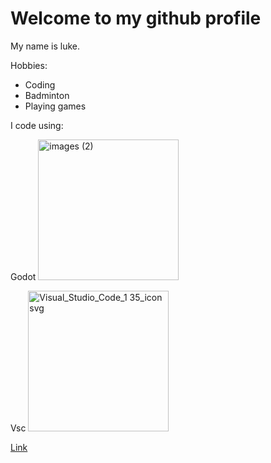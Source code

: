 <H1>Welcome to my github profile</H1>

<p> My name is luke.</p>

<p>Hobbies: </p>
<ul>
  <li>Coding</li>
  <li>Badminton</li>
  <li>Playing games</li>
</ul>


<p>I code using:</p>
<p>Godot <img width="225" height="225" alt="images (2)" src="https://github.com/user-attachments/assets/674cf24a-6aee-4d29-b974-b94e5913a6f8" />
</p>

<p>Vsc   <img width="225" height="225" alt="Visual_Studio_Code_1 35_icon svg" src="https://github.com/user-attachments/assets/6cc812af-64e2-498f-a026-c177ca5bf501" />
 </p>

<a href="[https://github.com/luke-Caesar/luke-Caesar/blob/main/README.md](https://github.com/luke-Caesar/luke-Caesar/edit/main/README.md" target="_blank" rel="noopener noreferrer">Link</a>

